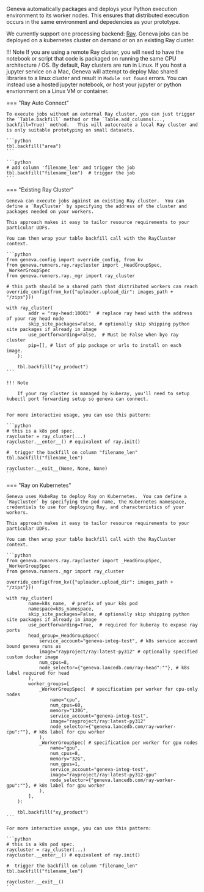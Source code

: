 
Geneva automatically packages and deploys your Python execution environment to its worker nodes.  This ensures that distributed execution occurs in the same environment and depedencies as your prototype.

We currently support one processing backend: [Ray](https://www.anyscale.com/product/open-source/ray).  Geneva jobs can be deployed on a kubernetes cluster on demand or on an existing Ray cluster. 

!!! Note
    If you are using a remote Ray cluster, you will need to have the notebook or script that code is packaged on running the same CPU architecture / OS.  By default, Ray clusters are run in Linux.   If you host a jupyter service on a Mac, Geneva will attempt to deploy Mac shared libraries to a linux cluster and result in `Module not found` errors.  You can instead use a hosted jupyter notebook, or host your jupyter or python envrionment on a Linux VM or container.


=== "Ray Auto Connect"

    To execute jobs without an external Ray cluster, you can just trigger the `Table.backfill` method or the `Table.add_columns(..., backfill=True)` method.   This will autocreate a local Ray cluster and is only suitable prototyping on small datasets.

    ```python
    tbl.backfill("area")
    ```

    ```python
    # add column 'filename_len' and trigger the job
    tbl.backfill("filename_len")  # trigger the job
    ```

=== "Existing Ray Cluster"

    Geneva can execute jobs against an existing Ray cluster.  You can define a `RayCluster` by specifying the address of the cluster and packages needed on your workers.

    This approach makes it easy to tailor resource requirements to your particular UDFs.

    You can then wrap your table backfill call with the RayCluster context.

    ```python
    from geneva.config import override_config, from_kv
    from geneva.runners.ray.raycluster import _HeadGroupSpec, _WorkerGroupSpec
    from geneva.runners.ray._mgr import ray_cluster

    # this path should be a shared path that distributed workers can reach
    override_config(from_kv({"uploader.upload_dir": images_path + "/zips"}))

    with ray_cluster(
            addr = "ray-head:10001"  # replace ray head with the address of your ray head node
            skip_site_packages=False, # optionally skip shipping python site packages if already in image
            use_portforwarding=False,  # Must be False when byo ray cluster
            pip=[], # list of pip package or urls to install on each image.
        ):

        tbl.backfill("xy_product")
    ```

    !!! Note

        If your ray cluster is managed by kuberay, you'll need to setup kubectl port forwarding setup so geneva can connect.  


    For more interactive usage, you can use this pattern:

    ```python
    # this is a k8s pod spec.
    raycluster = ray_cluster(...)
    raycluster.__enter__() # equivalent of ray.init()

    #  trigger the backfill on column "filename_len" 
    tbl.backfill("filename_len") 

    raycluster.__exit__(None, None, None)
    ```

=== "Ray on Kubernetes"

    Geneva uses KubeRay to deploy Ray on Kubernetes.  You can define a `RayCluster` by specifying the pod name, the Kubernetes namespace, credentials to use for deploying Ray, and characteristics of your workers.

    This approach makes it easy to tailor resource requirements to your particular UDFs.

    You can then wrap your table backfill call with the RayCluster context.

    ```python
    from geneva.runners.ray.raycluster import _HeadGroupSpec, _WorkerGroupSpec
    from geneva.runners._mgr import ray_cluster

    override_config(from_kv({"uploader.upload_dir": images_path + "/zips"}))

    with ray_cluster(
            name=k8s_name,  # prefix of your k8s pod
            namespace=k8s_namespace,
            skip_site_packages=False, # optionally skip shipping python site packages if already in image
            use_portforwarding=True,  # required for kuberay to expose ray ports
            head_group=_HeadGroupSpec(
                service_account="geneva-integ-test", # k8s service account bound geneva runs as
                image="rayproject/ray:latest-py312" # optionally specified custom docker image
                num_cpus=8,
                node_selector={"geneva.lancedb.com/ray-head":""}, # k8s label required for head
            ),
            worker_groups=[
                _WorkerGroupSpec(  # specification per worker for cpu-only nodes
                    name="cpu",
                    num_cpus=60,
                    memory="120G",
                    service_account="geneva-integ-test",
                    image="rayproject/ray:latest-py312"
                    node_selector={"geneva.lancedb.com/ray-worker-cpu":""}, # k8s label for cpu worker
                ),
                _WorkerGroupSpec( # specification per worker for gpu nodes
                    name="gpu",
                    num_cpus=8,
                    memory="32G",
                    num_gpus=1,
                    service_account="geneva-integ-test",
                    image="rayproject/ray:latest-py312-gpu"
                    node_selector={"geneva.lancedb.com/ray-worker-gpu":""}, # k8s label for gpu worker
                ),
            ],
        ):

        tbl.backfill("xy_product")
    ```

    For more interactive usage, you can use this pattern:

    ```python
    # this is a k8s pod spec.
    raycluster = ray_cluster(...)
    raycluster.__enter__() # equivalent of ray.init()

    #  trigger the backfill on column "filename_len" 
    tbl.backfill("filename_len") 

    raycluster.__exit__()
    ```
